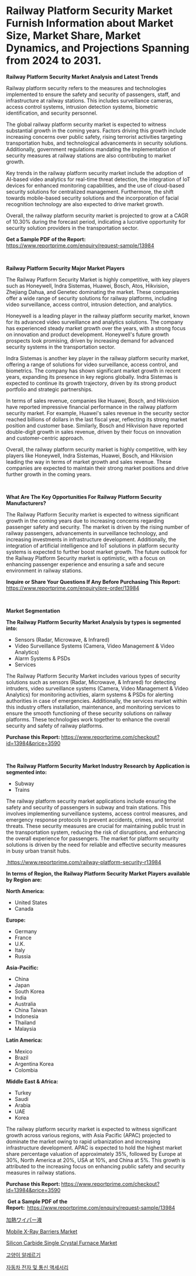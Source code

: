 <p><h1>Railway Platform Security Market Furnish Information about Market Size, Market Share, Market Dynamics, and Projections Spanning from 2024 to 2031.</h1></p><p><strong>Railway Platform Security Market Analysis and Latest Trends</strong></p>
<p><p>Railway platform security refers to the measures and technologies implemented to ensure the safety and security of passengers, staff, and infrastructure at railway stations. This includes surveillance cameras, access control systems, intrusion detection systems, biometric identification, and security personnel.</p><p>The global railway platform security market is expected to witness substantial growth in the coming years. Factors driving this growth include increasing concerns over public safety, rising terrorist activities targeting transportation hubs, and technological advancements in security solutions. Additionally, government regulations mandating the implementation of security measures at railway stations are also contributing to market growth.</p><p>Key trends in the railway platform security market include the adoption of AI-based video analytics for real-time threat detection, the integration of IoT devices for enhanced monitoring capabilities, and the use of cloud-based security solutions for centralized management. Furthermore, the shift towards mobile-based security solutions and the incorporation of facial recognition technology are also expected to drive market growth.</p><p>Overall, the railway platform security market is projected to grow at a CAGR of 10.30% during the forecast period, indicating a lucrative opportunity for security solution providers in the transportation sector.</p></p>
<p><strong>Get a Sample PDF of the Report:&nbsp;</strong> <a href="https://www.reportprime.com/enquiry/request-sample/13984">https://www.reportprime.com/enquiry/request-sample/13984</a></p>
<p>&nbsp;</p>
<p><strong>Railway Platform Security Major Market Players</strong></p>
<p><p>The Railway Platform Security Market is highly competitive, with key players such as Honeywell, Indra Sistemas, Huawei, Bosch, Atos, Hikvision, Zhejiang Dahua, and Genetec dominating the market. These companies offer a wide range of security solutions for railway platforms, including video surveillance, access control, intrusion detection, and analytics.</p><p>Honeywell is a leading player in the railway platform security market, known for its advanced video surveillance and analytics solutions. The company has experienced steady market growth over the years, with a strong focus on innovation and product development. Honeywell's future growth prospects look promising, driven by increasing demand for advanced security systems in the transportation sector.</p><p>Indra Sistemas is another key player in the railway platform security market, offering a range of solutions for video surveillance, access control, and biometrics. The company has shown significant market growth in recent years, expanding its presence in key regions globally. Indra Sistemas is expected to continue its growth trajectory, driven by its strong product portfolio and strategic partnerships.</p><p>In terms of sales revenue, companies like Huawei, Bosch, and Hikvision have reported impressive financial performance in the railway platform security market. For example, Huawei's sales revenue in the security sector reached billions of dollars in the last fiscal year, reflecting its strong market position and customer base. Similarly, Bosch and Hikvision have reported double-digit growth in sales revenue, driven by their focus on innovation and customer-centric approach.</p><p>Overall, the railway platform security market is highly competitive, with key players like Honeywell, Indra Sistemas, Huawei, Bosch, and Hikvision leading the way in terms of market growth and sales revenue. These companies are expected to maintain their strong market positions and drive further growth in the coming years.</p></p>
<p>&nbsp;</p>
<p><strong>What Are The Key Opportunities For Railway Platform Security Manufacturers?</strong></p>
<p><p>The Railway Platform Security market is expected to witness significant growth in the coming years due to increasing concerns regarding passenger safety and security. The market is driven by the rising number of railway passengers, advancements in surveillance technology, and increasing investments in infrastructure development. Additionally, the integration of artificial intelligence and IoT solutions in platform security systems is expected to further boost market growth. The future outlook for the Railway Platform Security market is optimistic, with a focus on enhancing passenger experience and ensuring a safe and secure environment in railway stations.</p></p>
<p><strong>Inquire or Share Your Questions If Any Before Purchasing This Report:</strong> <a href="https://www.reportprime.com/enquiry/pre-order/13984">https://www.reportprime.com/enquiry/pre-order/13984</a></p>
<p>&nbsp;</p>
<p><strong>Market Segmentation</strong></p>
<p><strong>The Railway Platform Security Market Analysis by types is segmented into:</strong></p>
<p><ul><li>Sensors (Radar, Microwave, & Infrared)</li><li>Video Surveillance Systems (Camera, Video Management & Video Analytics)</li><li>Alarm Systems & PSDs</li><li>Services</li></ul></p>
<p><p>The Railway Platform Security Market includes various types of security solutions such as sensors (Radar, Microwave, & Infrared) for detecting intruders, video surveillance systems (Camera, Video Management & Video Analytics) for monitoring activities, alarm systems & PSDs for alerting authorities in case of emergencies. Additionally, the services market within this industry offers installation, maintenance, and monitoring services to ensure the smooth functioning of these security solutions on railway platforms. These technologies work together to enhance the overall security and safety of railway platforms.</p></p>
<p><strong>Purchase this Report:&nbsp;</strong><a href="https://www.reportprime.com/checkout?id=13984&price=3590">https://www.reportprime.com/checkout?id=13984&price=3590</a></p>
<p>&nbsp;</p>
<p><strong>The Railway Platform Security Market Industry Research by Application is segmented into:</strong></p>
<p><ul><li>Subway</li><li>Trains</li></ul></p>
<p><p>The railway platform security market applications include ensuring the safety and security of passengers in subway and train stations. This involves implementing surveillance systems, access control measures, and emergency response protocols to prevent accidents, crimes, and terrorist threats. These security measures are crucial for maintaining public trust in the transportation system, reducing the risk of disruptions, and enhancing the overall experience for passengers. The market for platform security solutions is driven by the need for reliable and effective security measures in busy urban transit hubs.</p></p>
<p><a href="https://www.reportprime.com/railway-platform-security-r13984">&nbsp;https://www.reportprime.com/railway-platform-security-r13984</a></p>
<p><strong>In terms of Region, the Railway Platform Security Market Players available by Region are:</strong></p>
<p>
    <p> <strong> North America: </strong>
        <ul>
            <li>United States</li>
            <li>Canada</li>
        </ul>
        </p> 
    <p> <strong> Europe: </strong>
        <ul>
            <li>Germany</li>
            <li>France</li>
            <li>U.K.</li>
            <li>Italy</li>
            <li>Russia</li>
        </ul>
        </p> 
    <p> <strong> Asia-Pacific: </strong>
        <ul>
            <li>China</li>
            <li>Japan</li>
            <li>South Korea</li>
            <li>India</li>
            <li>Australia</li>
            <li>China Taiwan</li>
            <li>Indonesia</li>
            <li>Thailand</li>
            <li>Malaysia</li>
        </ul>
        </p> 
    <p> <strong> Latin America: </strong>
        <ul>
            <li>Mexico</li>
            <li>Brazil</li>
            <li>Argentina Korea</li>
            <li>Colombia</li>
        </ul>
        </p> 
    <p> <strong> Middle East & Africa: </strong>
        <ul>
            <li>Turkey</li>
            <li>Saudi</li>
            <li>Arabia</li>
            <li>UAE</li>
            <li>Korea</li>
        </ul>
    </p>
    </p>
<p><p>The railway platform security market is expected to witness significant growth across various regions, with Asia Pacific (APAC) projected to dominate the market owing to rapid urbanization and increasing infrastructure development. APAC is expected to hold the highest market share percentage valuation of approximately 35%, followed by Europe at 30%, North America at 20%, USA at 10%, and China at 5%. This growth is attributed to the increasing focus on enhancing public safety and security measures in railway stations.</p></p>
<p><strong>Purchase this Report: </strong><a href="https://www.reportprime.com/checkout?id=13984&price=3590">https://www.reportprime.com/checkout?id=13984&price=3590</a></p>
<p>&nbsp;<strong>Get a Sample PDF of the Report:&nbsp;&nbsp;</strong><a href="https://www.reportprime.com/enquiry/request-sample/13984">https://www.reportprime.com/enquiry/request-sample/13984</a></p>
<p><strong></strong></p>
<p><p><a href="https://medium.com/@amandasantosxavier51/%E3%82%B0%E3%83%AD%E3%83%BC%E3%83%90%E3%83%AB%E6%9A%96%E6%88%BF%E3%83%AF%E3%82%A4%E3%83%91%E3%83%BC%E3%83%95%E3%83%AB%E3%82%A4%E3%83%89%E5%B8%82%E5%A0%B4%E3%81%AE%E8%A6%8F%E6%A8%A1%E3%81%A8%E5%B8%82%E5%A0%B4%E5%8B%95%E5%90%91%E5%88%86%E6%9E%90-%E5%9C%B0%E5%9F%9F%E5%88%A5%E8%A6%8B%E9%80%9A%E3%81%97-%E7%AB%B6%E4%BA%89%E6%88%A6%E7%95%A5%E4%BA%88%E6%B8%AC-2024%E5%B9%B4%E3%81%8B%E3%82%892031%E5%B9%B4%E3%81%BE%E3%81%A7-ebaf9d0f41e7">加熱ワイパー液</a></p><p><a href="https://medium.com/@lottierunte68/mobile-x-ray-barriers-market-size-share-trends-analysis-report-by-product-small-window-medium-6522cc540489">Mobile X-Ray Barriers Market</a></p><p><a href="https://medium.com/@codystark63/silicon-carbide-single-crystal-furnace-market-a-global-and-regional-analysis-focus-on-region-62934886fa49">Silicon Carbide Single Crystal Furnace Market</a></p><p><a href="https://medium.com/@edenger98079sgb/%EA%B3%A0%EC%96%91%EC%9D%B4-%EC%95%8C%EB%A0%88%EB%A5%B4%EA%B8%B0-%EC%8B%9C%EC%9E%A5-%EA%B7%9C%EB%AA%A8-%EC%8B%9C%EC%9E%A5-%EC%84%B8%EB%B6%84%ED%99%94-%EC%8B%9C%EC%9E%A5-%EB%8F%99%ED%96%A5-%EB%B0%8F-%EC%84%B1%EC%9E%A5-%EB%B6%84%EC%84%9D-%EC%98%88%EC%B8%A1-2031%EB%85%84%EA%B9%8C%EC%A7%80-222f743fc0df">고양이 알레르기</a></p><p><a href="https://medium.com/@dellkoepp03/%EA%B8%80%EB%A1%9C%EB%B2%8C-%EC%9E%90%EB%8F%99%EC%B0%A8-%EC%A0%84%EC%9E%90%EC%A0%9C%ED%92%88-%EB%B0%8F-%ED%86%B5%EC%8B%A0-%EC%95%A1%EC%84%B8%EC%84%9C%EB%A6%AC-%EC%8B%9C%EC%9E%A5%EC%9D%98-%ED%8F%AC%EA%B4%84%EC%A0%81%EC%9D%B8-%EB%B6%84%EC%84%9D-%EC%84%B1%EC%9E%A5-%ED%8A%B8%EB%A0%8C%EB%93%9C-%EB%B0%8F-%EC%8B%9C%EC%9E%A5-%EC%98%88%EC%B8%A1-2024-2031-457e2f2067c4">자동차 전자 및 통신 액세서리</a></p></p>
